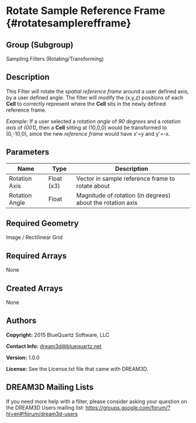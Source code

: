 Rotate Sample Reference Frame {#rotatesamplerefframe}
=============

## Group (Subgroup) ##
Sampling Filters (Rotating/Transforming)

## Description ##
This Filter will rotate the *spatial reference frame* around a user defined axis, by a user defined angle.  The filter will modify the (x,y,z) positions of each **Cell** to correctly represent where the **Cell** sits in the newly defined reference frame.  

*Example:* 
If a user selected a *rotation angle* of *90 degrees* and a *rotation axis* of *(001)*, then a **Cell** sitting at (10,0,0) would be transformed to (0,-10,0), since the new *reference frame* would have x'=y and y'=-x.   

## Parameters ##
| Name | Type | Description |
|------|------|------|
| Rotation Axis | Float (x3) | Vector in sample reference frame to rotate about |
| Rotation Angle | Float | Magnitude of rotation (in degrees) about the rotation axis |

## Required Geometry ##
Image / Rectilinear Grid

## Required Arrays ##
None

## Created Arrays ##
None

## Authors ##
**Copyright:** 2015 BlueQuartz Software, LLC

**Contact Info:** dream3d@bluequartz.net

**Version:** 1.0.0

**License:**  See the License.txt file that came with DREAM3D.




## DREAM3D Mailing Lists ##

If you need more help with a filter, please consider asking your question on the DREAM3D Users mailing list:
https://groups.google.com/forum/?hl=en#!forum/dream3d-users



